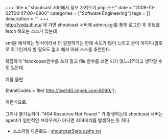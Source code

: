 +++
title = "shoutcast 서버에서 정보 가져오기 php 소스"
date = "2008-10-02T00:47:00+0900"
categories = ["Software Engineering"]
tags = []
description = ""
+++
<span class="copyright_entry" style="display:block;" title="shoutcast 서버에서 정보 가져오기 php 소스@@**@@http://shed.egloos.com/1817450"></span>http://yoda.ih.nu/ 에 가면 shoutcast 서버에 admin.cgi를 통해 로그인 후 정보를 fetch 해오는 소스가 있는데
<br>
<br>xml을 해석하는 방식이라서 더 깔끔하기는 한데 속도가 많이 느리고 굳이 아이디/암호로 로그인까지 할 필요도 없고 해서 아래 소스를 추천한다.
<br>
<br>복잡하게 'fsockopen함수를 쓰지 말고 file 함수를 쓰면 되지 않느냐?'라고 생각할 수도 있는데
<br>
<br>예를 들면
<br>
<br>$htmlCodes = file('http://live140.impek.com:8090/');
<br>
<br>이런식으로.
<br>
<br>그러나 불가능하다. "404 Resource Not Found
<span style="font-style: italic;"></span>" 가 발생하는데 shoutcast 서버는 agent가 일반적인 브라우져가 아니면 404에러를 발생하는 듯 하다.
<br>
<ul>
 <li>소스파일 다운로드 : <a href="http://pds10.egloos.com/pds/200810/02/82/shoutcastStatus.php.txt">shoutcastStatus.php.txt</a></li>
</ul> 
<!--
       <rdf:RDF xmlns:rdf="http://www.w3.org/1999/02/22-rdf-syntax-ns#"
		    xmlns:dc="http://purl.org/dc/elements/1.1/"
		    xmlns:trackback="http://madskills.com/public/xml/rss/module/trackback/">
       <rdf:Description
	        rdf:about="http://shed.egloos.com/1817450"
	        dc:identifier="http://shed.egloos.com/1817450"
	        dc:title="shoutcast 서버에서 정보 가져오기 php 소스"
	        trackback:ping="http://shed.egloos.com/tb/1817450"/>
       </rdf:RDF>
       -->

<ul></ul>